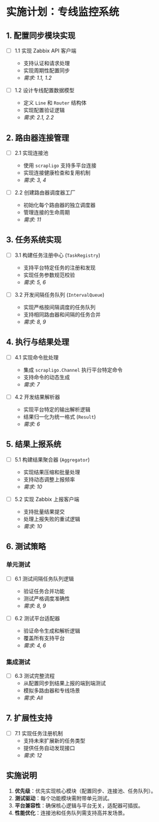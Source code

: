 # 实施计划：专线监控系统

## 1. 配置同步模块实现
- [ ] 1.1 实现 Zabbix API 客户端
  - 支持认证和请求处理
  - 实现周期性配置同步
  - _需求: 1.1, 1.2_

- [ ] 1.2 设计专线配置数据模型
  - 定义 `Line` 和 `Router` 结构体
  - 实现配置验证逻辑
  - _需求: 2.1, 2.2_

## 2. 路由器连接管理
- [ ] 2.1 实现连接池
  - 使用 `scrapligo` 支持多平台连接
  - 实现连接健康检查和复用机制
  - _需求: 3, 4_

- [ ] 2.2 创建路由器调度器工厂
  - 初始化每个路由器的独立调度器
  - 管理连接的生命周期
  - _需求: 11_

## 3. 任务系统实现
- [ ] 3.1 构建任务注册中心 (`TaskRegistry`)
  - 支持平台特定任务的注册和发现
  - 实现任务参数规范校验
  - _需求: 5, 6_

- [ ] 3.2 开发间隔任务队列 (`IntervalQueue`)
  - 实现严格按间隔调度的任务队列
  - 支持相同路由器和间隔的任务合并
  - _需求: 8, 9_

## 4. 执行与结果处理
- [ ] 4.1 实现命令批处理
  - 集成 `scrapligo.Channel` 执行平台特定命令
  - 支持命令的动态生成
  - _需求: 7_

- [ ] 4.2 开发结果解析器
  - 实现平台特定的输出解析逻辑
  - 结果归一化为统一格式 (`Result`)
  - _需求: 6_

## 5. 结果上报系统
- [ ] 5.1 构建结果聚合器 (`Aggregator`)
  - 实现结果压缩和批量处理
  - 支持动态调整上报频率
  - _需求: 10_

- [ ] 5.2 实现 Zabbix 上报客户端
  - 支持批量结果提交
  - 处理上报失败的重试逻辑
  - _需求: 10_

## 6. 测试策略
### 单元测试
- [ ] 6.1 测试间隔任务队列逻辑
  - 验证任务合并功能
  - 测试严格调度准确性
  - _需求: 8, 9_

- [ ] 6.2 测试平台适配器
  - 验证命令生成和解析逻辑
  - 覆盖所有支持平台
  - _需求: 4, 6_

### 集成测试
- [ ] 6.3 测试完整流程
  - 从配置同步到结果上报的端到端测试
  - 模拟多路由器和专线场景
  - _需求: All_

## 7. 扩展性支持
- [ ] 7.1 实现任务注册机制
  - 支持未来扩展新的任务类型
  - 提供任务自动发现接口
  - _需求: 12_

## 实施说明
1. **优先级**：优先实现核心模块（配置同步、连接池、任务队列）。
2. **测试驱动**：每个功能模块需附带单元测试。
3. **平台兼容性**：确保核心逻辑与平台无关，适配器可插拔。
4. **性能优化**：连接池和任务队列需支持高并发场景。